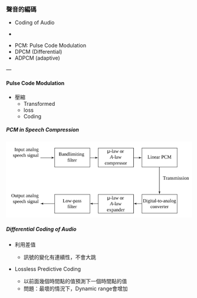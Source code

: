 ### 聲音的編碼

* Coding of Audio

-

* PCM: Pulse Code Modulation
* DPCM \(Differential\)
* ADPCM \(adaptive\)

—

#### Pulse Code Modulation

* 壓縮
  * Transformed
  * loss
  * Coding

##### PCM in Speech Compression

![](/assets/PCM.png)

##### Differential Coding of Audio

* 利用差值
  * 訊號的變化有連續性，不會大跳

* Lossless Predictive Coding
  * 以前面幾個時間點的值預測下一個時間點的值
  * 問題：最壞的情況下，Dynamic range會增加



